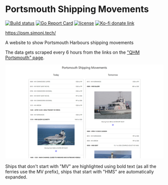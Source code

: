 # Portsmouth Shipping Movements

[![Build status](https://github.com/psidex/PortsmouthShippingMovements/workflows/CI/badge.svg)](https://github.com/psidex/PortsmouthShippingMovements/actions)
[![Go Report Card](https://goreportcard.com/badge/github.com/psidex/PortsmouthShippingMovements)](https://goreportcard.com/report/github.com/psidex/PortsmouthShippingMovements)
[![license](https://img.shields.io/github/license/psidex/PortsmouthShippingMovements.svg)](./LICENSE)
[![Ko-fi donate link](https://img.shields.io/badge/Support%20Me-Ko--fi-orange.svg?style=flat&colorA=35383d)](https://ko-fi.com/M4M18XB1)

https://psm.simonj.tech/

A website to show Portsmouth Harbours shipping movements

The data gets scraped every 6 hours from the links on the ["QHM Portsmouth" page](https://www.royalnavy.mod.uk/qhm/portsmouth/shipping-movements).

![demo image](./demo.png)

Ships that don't start with "MV" are highlighted using bold text (as all the ferries use the MV prefix), ships that start with "HMS" are automatically expanded.
